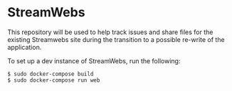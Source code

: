# StreamWebs

This repository will be used to help track issues and share files for the 
existing Streamwebs site during the transition to a possible re-write of the 
application.

To set up a dev instance of StreamWebs, run the following:
```
$ sudo docker-compose build
$ sudo docker-compose run web
```
